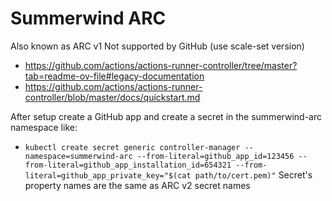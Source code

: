 # Summerwind ARC
Also known as ARC v1
Not supported by GitHub (use scale-set version)


- https://github.com/actions/actions-runner-controller/tree/master?tab=readme-ov-file#legacy-documentation
- https://github.com/actions/actions-runner-controller/blob/master/docs/quickstart.md



After setup create a GitHub app and create a secret in the summerwind-arc namespace like:
  - `kubectl create secret generic controller-manager --namespace=summerwind-arc --from-literal=github_app_id=123456 --from-literal=github_app_installation_id=654321 --from-literal=github_app_private_key="$(cat path/to/cert.pem)"`
Secret's property names are the same as ARC v2 secret names
